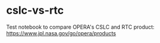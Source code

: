 # cslc-vs-rtc
Test notebook to compare OPERA's CSLC and RTC product: https://www.jpl.nasa.gov/go/opera/products
